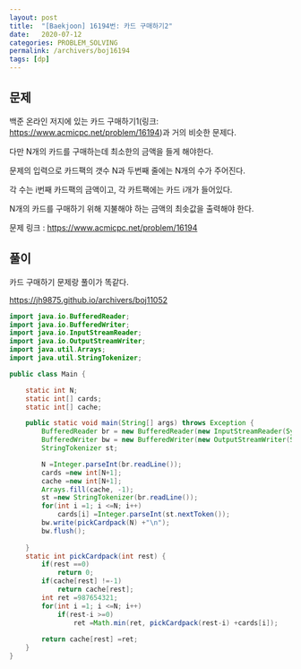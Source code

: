 ```yaml
---
layout: post
title:  "[Baekjoon] 16194번: 카드 구매하기2"
date:   2020-07-12
categories: PROBLEM_SOLVING
permalink: /archivers/boj16194
tags: [dp]
---
```


## 문제

백준 온라인 저지에 있는 카드 구매하기1(링크: <https://www.acmicpc.net/problem/16194>)과
거의 비슷한 문제다.

다만 N개의 카드를 구매하는데 최소한의 금액을 들게 해야한다.   

문제의 입력으로 카드팩의 갯수 N과 두번째 줄에는 N개의 수가 주어진다.   

각 수는 i번째 카드팩의 금액이고, 각 카트팩에는 카드 i개가 들어있다.   

N개의 카드를 구매하기 위해 지불해야 하는 금액의 최솟값을 출력해야 한다.   


문제 링크 : <https://www.acmicpc.net/problem/16194>   

## 풀이

카드 구매하기 문제랑 풀이가 똑같다.   

<https://jh9875.github.io/archivers/boj11052>


~~~java
import java.io.BufferedReader;
import java.io.BufferedWriter;
import java.io.InputStreamReader;
import java.io.OutputStreamWriter;
import java.util.Arrays;
import java.util.StringTokenizer;

public class Main {

	static int N;
	static int[] cards;
	static int[] cache;

	public static void main(String[] args) throws Exception {
		BufferedReader br = new BufferedReader(new InputStreamReader(System.in));
		BufferedWriter bw = new BufferedWriter(new OutputStreamWriter(System.out));
		StringTokenizer st;

		N =Integer.parseInt(br.readLine());
		cards =new int[N+1];
		cache =new int[N+1];
		Arrays.fill(cache, -1);
		st =new StringTokenizer(br.readLine());
		for(int i =1; i <=N; i++)
			cards[i] =Integer.parseInt(st.nextToken());
		bw.write(pickCardpack(N) +"\n");
		bw.flush();
		
	}
	static int pickCardpack(int rest) {
		if(rest ==0)
			return 0;
		if(cache[rest] !=-1)
			return cache[rest];
		int ret =987654321;
		for(int i =1; i <=N; i++)
			if(rest-i >=0)
				ret =Math.min(ret, pickCardpack(rest-i) +cards[i]);
		
		return cache[rest] =ret;
	}
}

~~~